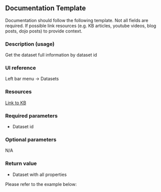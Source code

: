  ## Documentation Template

Documentation should follow the following template.  Not all fields are required.  If possible link resources (e.g. KB articles, youtube videos, blog posts, dojo posts) to provide context.

### Description (usage)

Get the dataset full information by dataset id

### **UI reference**

Left bar menu -> Datasets

### **Resources**

[Link to KB](https://domohelp.domo.com/hc/en-us/categories/4418219258647-Working-with-DataSets-in-Domo)

### Required parameters

- Dataset id

### Optional parameters

N/A

### **Return value**

- Dataset with all properties

Please refer to the example below:

